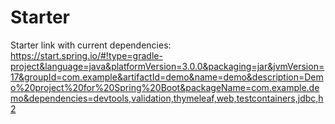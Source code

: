# Starter

Starter link with current dependencies:
https://start.spring.io/#!type=gradle-project&language=java&platformVersion=3.0.0&packaging=jar&jvmVersion=17&groupId=com.example&artifactId=demo&name=demo&description=Demo%20project%20for%20Spring%20Boot&packageName=com.example.demo&dependencies=devtools,validation,thymeleaf,web,testcontainers,jdbc,h2